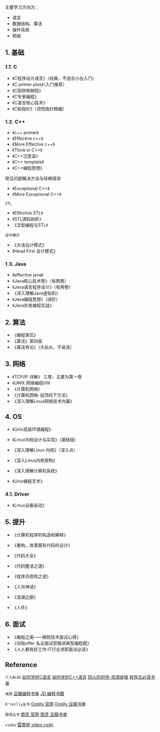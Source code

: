 主要学习方向为：
- 语言
- 数据结构、算法
- 操作系统
- 网络

## 1. 基础
### 1.1. C
- 《C程序设计语言》（经典，不适合小白入门）
- 《C primer plus》（入门推荐）
- 《C陷阱和缺陷》
- 《C专家编程》
- 《C语言核心技术》
- 《C和指针》（领悟指针精髓）

### 1.2. C++
- 《c++ primer》
- 《Effective c++》
- 《More Effective c++》
- 《Think in C++》
- 《C++沉思录》
- 《C++ template》
- 《C++编程思想》

常见问题解决方法与经典错误
- 《Exceptional C++》
- 《More Exceptional C++》

`STL`
- 《Effective STL》
- 《STL源码剖析》
- 《泛型编程与STL》

`设计模式`
- 《大话设计模式》
- 《Head First 设计模式》

### 1.3. Java
- 《effective java》
- 《Java核心技术卷》（有两卷）
- 《Java语言程序设计》（有两卷）
- 《深入理解Java虚拟机》
- 《Java编程思想》（进阶）
- 《Java并发编程实战》

## 2. 算法
- 《编程珠玑》
- 《算法》第四版
- 《算法导论》（大钻头，不易读）

## 3. 网络
- 《TCP/IP 详解》 三卷，主要为第一卷
- 《UNIX 网络编程I/II》
- 《计算机网络》
- 《计算机网络-自顶向下方法》
- 《深入理解Linux网络技术内幕》

## 4. OS
- 《Unix高级环境编程》
- 《Linux内核设计与实现》（基础版）
- 《深入理解Linux 内核》（深入点）
- 《深入Linux内核架构》

- 《深入理解计算机系统》
- 《Unix编程艺术》
### 4.1. Driver
- 《Linux设备驱动》


## 5. 提升
- 《计算机程序的构造和解释》
- 《重构，改善既有代码的设计》
- 《代码大全》
- 《代码整洁之道》

- 《程序员修炼之道》

- 《人月神话》
- 《浪潮之巅》
- 《人件》


## 6. 面试
- 《编程之美——微软技术面试心得》
- 《剑指offer 名企面试官精讲典型编程题》
- 《人人都有好工作:IT行业求职面试必读》

## Reference
`个人BLOG`
[如何学好C语言](https://coolshell.cn/articles/4102.html)
[如何学好C++语言](https://coolshell.cn/articles/4119.html)
[四火的叨唠-资源链接](https://www.raychase.net/resources)
[程序员必读书单](https://www.cnblogs.com/figure9/p/developer-reading-list.html)

`电商`
[豆瓣编程书单](https://book.douban.com/tag/%E7%BC%96%E7%A8%8B)
[JD 编程书籍](https://channel.jd.com/1713-3287.html)

`O'reilly丛书`
[Oreilly 官网](http://www.oreilly.com.cn/index.php?func=completelist)
[Oreilly 豆瓣书单](https://book.douban.com/tag/O'Reilly?start=0&type=T)

`图灵丛书`
[图灵 官网](http://www.ituring.com.cn/book?tab=book&sort=hot)
[图灵 豆瓣书单](https://book.douban.com/series/660?page=1)

`video`
[雷霄骅 video csdn](http://blog.csdn.net/leixiaohua1020)
